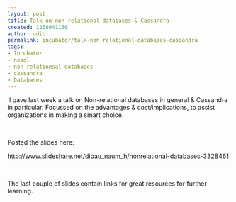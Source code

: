 ```yaml
---
layout: post
title: Talk on non-relational databases & Cassandra
created: 1268041150
author: udib
permalink: incubator/talk-non-relational-databases-cassandra
tags:
- Incubator
- nosql
- non-relationsal-databases
- cassandra
- Databases
---
```

<p>&nbsp;I gave last week a talk on Non-relational databases in general &amp; Cassandra in particular. Focussed on the advantages &amp; cost/implications, to assist organizations in making a smart choice.</p>
<p>&nbsp;</p>
<p>Posted the slides here:</p>
<p><a href="http://www.slideshare.net/dibau_naum_h/nonrelational-databases-3328461">http://www.slideshare.net/dibau_naum_h/nonrelational-databases-3328461</a></p>
<p>&nbsp;</p>
<p>The last couple of slides contain links for great resources for further learning.</p>
